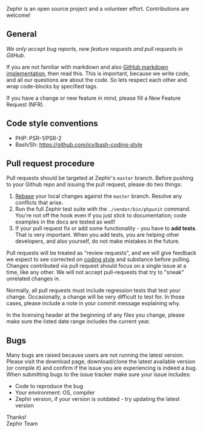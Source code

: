Zephir is an open source project and a volunteer effort.
Contributions are welcome!

## General

*We only accept bug reports, new feature requests and pull requests in GitHub*.

If you are not familiar with markdown and also
[GitHub markdown implementation](https://help.github.com/articles/github-flavored-markdown),
then read this. This is important, because we write code, and all our questions are about the code.
So lets respect each other and wrap code-blocks by specified tags.

If you have a change or new feature in mind, please fill a New Feature Request (NFR).

## Code style conventions

- PHP: PSR-1/PSR-2
- Bash/Sh: https://github.com/icy/bash-coding-style

## Pull request procedure

Pull requests should be targeted at Zephir's `master` branch.
Before pushing to your Github repo and issuing the pull request,
please do two things:

1. [Rebase](http://git-scm.com/book/en/Git-Branching-Rebasing) your
   local changes against the `master` branch. Resolve any conflicts
   that arise.
2. Run the full Zephir test suite with the `./vendor/bin/phpunit` command.
   You're not off the hook even if you just stick to documentation; code
   examples in the docs are tested as well!
3. If your pull request fix or add some functionality - you have to **add tests**.
   That is very important. When you add tests, you are helping other developers,
   and also yourself, do not make mistakes in the future.

Pull requests will be treated as "review requests", and we will give
feedback we expect to see corrected on
[coding style](https://github.com/php-fig/fig-standards/blob/master/accepted/PSR-2-coding-style-guide.md)
and substance before pulling.  Changes contributed via pull request should
focus on a single issue at a time, like any other.  We will not accept
pull-requests that try to "sneak" unrelated changes in.

Normally, all pull requests must include regression tests
that test your change.  Occasionally, a change will be very difficult
to test for.  In those cases, please include a note in your commit
message explaining why.

In the licensing header at the beginning of any files you change,
please make sure the listed date range includes the current year.

## Bugs

Many bugs are raised because users are not running the latest version.
Please visit the download page, download/clone the latest available version
(or compile it) and confirm if the issue you are experiencing is indeed a bug.
When submitting bugs to the issue tracker make sure your issue includes:

 - Code to reproduce the bug
 - Your environment: OS, compiler
 - Zephir version, if your version is outdated - try updating the latest version

Thanks! <br />
Zephir Team
